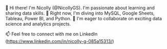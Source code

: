 👋 Hi there! I'm Nicolly (@NicollyGS). I'm passionate about learning and sharing data skills. 
🌱 Right now, I'm diving into MySQL, Google Sheets, Tableau, Power BI, and Python. 
💞️ I'm eager to collaborate on exciting data science and analytics projects.

📫 Feel free to connect with me on LinkedIn (https://www.linkedin.com/in/nicolly-g-085a15313/)


